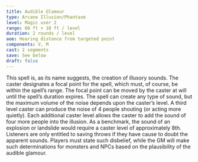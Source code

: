 ```yaml
---
title: Audible Glamour
type: Arcane Illusion/Phantasm
level: Magic user 2
range: 60 ft + 10 ft / level
duration: 2 rounds / level
aoe: Hearing distance from targeted point
components: V, M
cast: 2 segments
save: See below
draft: false
---
```


This spell is, as its name suggests, the creation of illusory sounds. The caster designates a focal point for the spell, which must, of course, be within the spell’s range. The focal point can be moved by the caster at will until the spell’s duration expires. The spell can create any type of sound, but the maximum volume of the noise depends upon the caster’s level. A third level caster can produce the noise of 4 people shouting (or acting more quietly). Each additional caster level allows the caster to add the sound of four more people into the illusion. As a benchmark, the sound of an explosion or landslide would require a caster level of approximately 8th. Listeners are only entitled to saving throws if they have cause to doubt the apparent sounds. Players must state such disbelief, while the GM will make such determinations for monsters and NPCs based on the plausibility of the audible glamour.